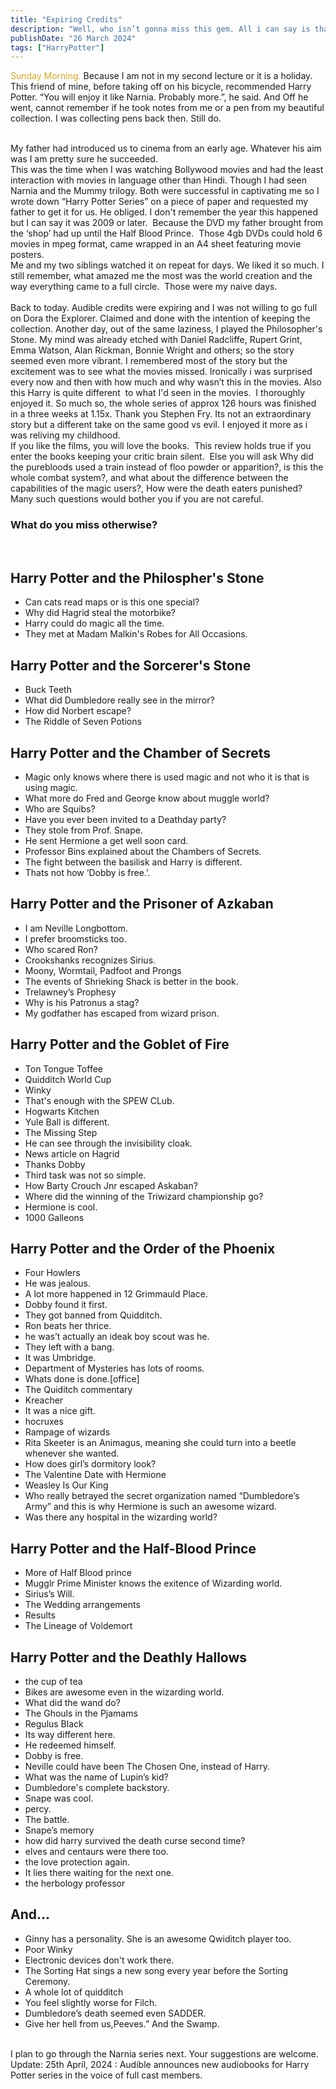 ```yaml
---
title: "Expiring Credits"
description: "Well, who isn’t gonna miss this gem. All i can say is thank you. Thank You for being the you. The Godfather of Shonen Manga.                                    "
publishDate: "26 March 2024"
tags: ["HarryPotter"]
---
```


<span style="color: #DAA520">Sunday Morning.</span>
Because I am not in my second lecture or it is a holiday. 
This friend of mine, before taking off on his bicycle, recommended Harry Potter.
“You will enjoy it like Narnia. Probably more.”, he said.
And Off he went, cannot remember if he took notes from me or a pen from my beautiful collection.
I was collecting pens back then.
Still do.

<br> My father had introduced us to cinema from an early age. Whatever his aim was I am pretty sure he succeeded. 
<br>This was the time when I was watching Bollywood movies and had the least interaction with movies in language other than Hindi.
Though I had seen Narnia and the Mummy trilogy. Both were successful in captivating me so I wrote down “Harry Potter Series” on a piece of paper and requested my father to get it for us. He obliged.
I don't remember the year this happened but I can say it was 2009 or later. 
Because the DVD my father brought from the ‘shop’ had up until the Half Blood Prince. 
Those 4gb DVDs could hold 6 movies in mpeg format, came wrapped in an A4 sheet featuring movie posters.
<br>Me and my two siblings watched it on repeat for days.
We liked it so much. I still remember, what amazed me the most was the world creation and the way everything came to a full circle. 
Those were my naive days.
<br>
<br>
Back to today.
Audible credits were expiring and I was not willing to go full on Dora the Explorer. Claimed and done with the intention of keeping the collection.
Another day, out of the same laziness, I played the Philosopher's Stone.
My mind was already etched with Daniel Radcliffe, Rupert Grint, Emma Watson, Alan Rickman, Bonnie Wright and others; so the story seemed even more vibrant.
I remembered most of the story but the excitement was to see what the movies missed.
Ironically i was surprised every now and then with how much and why wasn’t this in the movies.
Also this Harry is quite different  to what I'd seen in the movies. 
I thoroughly enjoyed it.
So much so, the whole series of approx 126 hours was finished in a three weeks at 1.15x. Thank you Stephen Fry.
Its not an extraordinary story but a different take on the same good vs evil.
I enjoyed it more as i was reliving my childhood.
<br>
If you like the films, you will love the books. 
This review holds true if you enter the books keeping your critic brain silent. 
Else you will ask Why did the purebloods used a train instead of floo powder or apparition?, is this the whole combat system?, and what about the difference between the capabilities of the magic users?,
How were the death eaters punished? 
Many such questions would bother you if you are not careful.

<h3>What do you miss otherwise? </h3>
<br>

## Harry Potter and the Philospher's Stone

<ul>
  <li>Can cats read maps or is this one special?</li>
  <li>Why did Hagrid steal the motorbike?</li>
  <li>Harry could do magic all the time.</li>
  <li>They met at Madam Malkin's Robes for All Occasions.</li>
</ul>

## Harry Potter and the Sorcerer's Stone
<ul>
<li>Buck Teeth</li>
<li>What did Dumbledore really see in the mirror?</li>
<li>How did Norbert escape?</li>
<li>The Riddle of Seven Potions</li>
</ul>

## Harry Potter and the Chamber of Secrets

<ul>
<li>Magic only knows where there is used magic and not who it is that is using magic. </li>
<li>What more do Fred and George know about muggle world?</li>
<li>Who are Squibs?</li>
<li>Have you ever been invited to a Deathday party?</li>
<li>They stole from Prof. Snape.</li>
<li>He sent Hermione a get well soon card.</li>
<li>Professor Bins explained about the Chambers of Secrets.</li>
<li>The fight between the basilisk and Harry is different.</li>
<li>Thats not how ‘Dobby is free.’.</li>
  </ul>
  
## Harry Potter and the Prisoner of Azkaban

<ul>
<li>I am Neville Longbottom.</li>
<li>I prefer broomsticks too.</li>
<li>Who scared Ron?</li>
<li>Crookshanks recognizes Sirius.</li>
<li>Moony, Wormtail, Padfoot and Prongs</li>
<li>The events of Shrieking Shack is better in the book.</li>
<li>Trelawney’s Prophesy</li>
<li>Why is his Patronus a stag?</li>
<li>My godfather has escaped from wizard prison.</li>
  </ul>

## Harry Potter and the Goblet of Fire 

<ul>
<li>Ton Tongue Toffee</li>
<li>Quidditch World Cup</li>
<li>Winky</li>
<li>That's enough with the SPEW CLub.</li>
<li>Hogwarts Kitchen</li>
<li>Yule Ball is different.</li>
<li>The Missing Step</li>
<li>He can see through the invisibility cloak.</li>
<li>News article on Hagrid</li>
<li>Thanks Dobby</li>
<li>Third task was not so simple.</li>
<li>How Barty Crouch Jnr escaped Askaban?</li>
<li>Where did the winning of the Triwizard championship go?</li>
<li>Hermione is cool.</li>
<li>1000 Galleons</li>
  </ul>

## Harry Potter and the Order of the Phoenix 

<ul>
<li>Four Howlers</li>
<li>He was jealous.</li>
<li>A lot more happened in 12 Grimmauld Place.</li>
<li>Dobby found it first.</li>
<li>They got banned from Quidditch.</li>
<li>Ron beats her thrice.</li>
<li>he was’t actually an ideak boy scout was he.</li>
<li>They left with a bang. </li>
<li>It was Umbridge.</li>
<li>Department of Mysteries has lots of rooms.</li>
<li>Whats done is done.[office]</li>
<li>The Quiditch commentary</li>
<li>Kreacher</li>
<li>It was a nice gift.</li>
<li>hocruxes</li>
<li>Rampage of wizards</li>
<li>Rita Skeeter is an Animagus, meaning she could turn into a beetle whenever she wanted.
<li>How does girl’s dormitory look?</li>
<li>The Valentine Date with Hermione</li>
<li>Weasley Is Our King</li>
<li>Who really betrayed the secret organization named “Dumbledore’s Army” and this is why Hermione is such an awesome wizard.
<li>Was there any hospital in the wizarding world?</li>
</ul>

## Harry Potter and the Half-Blood Prince 

<ul>
<li>More of Half Blood prince</li>
<li>Mugglr Prime Minister knows the exitence of Wizarding world.</li>
<li>Sirius’s Will.</li>
<li>The Wedding arrangements</li>
<li>Results</li>
<li>The Lineage of Voldemort</li>
</ul>

## Harry Potter and the Deathly Hallows 

<ul>
<li>the cup of tea</li>
<li>Bikes are awesome even in the wizarding world.</li>
<li>What did the wand do?</li>
<li>The Ghouls in the Pjamams</li>
<li>Regulus Black</li>
<li>Its way different here.</li>
<li>He redeemed himself.</li>
<li>Dobby is free.</li>
<li>Neville could have been The Chosen One, instead of Harry.</li>
<li>What was the name of Lupin’s kid?</li>
<li>Dumbledore's complete backstory.</li>
<li>Snape was cool.</li>
<li>percy.</li>
<li>The battle.</li>
<li>Snape’s memory</li>
<li>how did harry survived the death curse second time?</li>
<li>elves and centaurs were there too.</li>
<li>the love protection again.</li>
<li>It lies there waiting for the next one.</li>
<li>the herbology professor</li>
</ul>

## And...

<ul>
<li>Ginny has a personality. She is an awesome Qwiditch player too.</li>
<li>Poor Winky</li>
<li>Electronic devices don't work there.</li>
<li>The Sorting Hat sings a new song every year before the Sorting Ceremony.</li>
<li>A whole lot of quidditch</li>
<li>You feel slightly worse for Filch.</li>
<li>Dumbledore’s death seemed even SADDER.</li>
<li>Give her hell from us,Peeves.” And the Swamp.</li>
</ul>
<br>
I plan to go through the Narnia series next. Your suggestions are welcome.
<br>
Update: 25th April, 2024 : Audible announces new audiobooks for Harry Potter series in the voice of full cast members.
